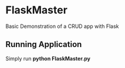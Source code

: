 # FlaskMaster
 Basic Demonstration of a CRUD app with Flask
## Running Application
Simply run **python FlaskMaster.py**
